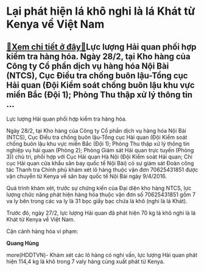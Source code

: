 Lại phát hiện lá khô nghi là lá Khát từ Kenya về Việt Nam
=========================================================

[:gift:Xem chi tiết ở đây:gift:](https://hddtvn.com/lai-phat-hien-la-kho-nghi-la-la-khat-tu-kenya-ve-viet-nam/)Lực lượng Hải quan phối hợp kiểm tra hàng hóa. Ngày 28/2, tại Kho hàng của Công ty Cổ phần dịch vụ hàng hóa Nội Bài (NTCS), Cục Điều tra chống buôn lậu-Tổng cục Hải quan (Đội Kiểm soát chống buôn lậu khu vực miền Bắc (Đội 1); Phòng Thu thập xử lý thông tin …
------------------------------------------------------------------------------------------------------------------------------------------------------------------------------------------------------------------------------------------------------------------







 






 Lực lượng Hải quan phối hợp kiểm tra hàng hóa. 


Ngày 28/2, tại Kho hàng của Công ty Cổ phần dịch vụ hàng hóa Nội Bài (NTCS), Cục Điều tra chống buôn lậu-Tổng cục Hải quan (Đội Kiểm soát chống buôn lậu khu vực miền Bắc (Đội 1); Phòng Thu thập xử lý thông tin nghiệp vụ hải quan (Phòng 2); Phòng Giám sát Hải quan trực tuyến (Phòng 3)) chủ trì, phối hợp với Cục Hải quan Hà Nội (Đội Kiểm soát Hải quan; Chi cục Hải quan cửa khẩu sân bay quốc tế Nội Bài) có sự giám sát Đoàn công tác Thanh tra Chính phủ khám xét lô hàng thuộc vận đơn 70625431851 được vận chuyển từ Kenya về sân bay quốc tế Nội Bài ngày 9/4/2016.


 Quá trình khám xét, trước sự chứng kiến của Đại diện kho hàng NTCS, lực lượng chức năng phát hiện hàng hóa thuộc vận đơn số 70625431851 gồm 7 va ly bên trong các va ly là 31 bọc giấy bạc chứa lá khô (nghi là lá Khát).


Trước đó, ngày 27/2, lực lượng Hải quan đã phát hiện 70 kg lá khô nghi là lá Khát từ Kenya về Việt Nam.


 Cận cảnh hàng hóa vi phạm:









 



 








 










 










 






 





 



 






**Quang Hùng**



more(HDDTVN)- Khám xét các lô hàng có nghi vấn, lực lượng Hải quan phát hiện 114,4 kg lá khô trong 7 valy hàng cùng xuất phát từ Kenya.

